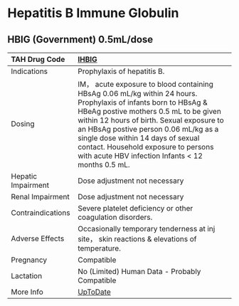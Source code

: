 # Hepatitis B Immune Globulin

## HBIG (Government) 0.5mL/dose

| TAH Drug Code      | [IHBIG](https://www.tahsda.org.tw/drugs/hissearch.php?drug_code=IHBIG)                                                                                                                                                                                                                                                                                                          |
|:-------------------|:--------------------------------------------------------------------------------------------------------------------------------------------------------------------------------------------------------------------------------------------------------------------------------------------------------------------------------------------------------------------------------|
| Indications        | Prophylaxis of hepatitis B.                                                                                                                                                                                                                                                                                                                                                     |
| Dosing             | IM， acute exposure to blood containing HBsAg 0.06 mL/kg within 24 hours. Prophylaxis of infants born to HBsAg & HBeAg postive mothers 0.5 mL to be given within 12 hours of birth. Sexual exposure to an HBsAg postive person 0.06 mL/kg as a single dose within 14 days of sexual contact. Household exposure to persons with acute HBV infection Infants < 12 months 0.5 mL. |
| Hepatic Impairment | Dose adjustment not necessary                                                                                                                                                                                                                                                                                                                                                   |
| Renal Impairment   | Dose adjustment not necessary                                                                                                                                                                                                                                                                                                                                                   |
| Contraindications  | Severe platelet deficiency or other coagulation disorders.                                                                                                                                                                                                                                                                                                                      |
| Adverse Effects    | Occasionally temporary tenderness at inj site， skin reactions & elevations of temperature.                                                                                                                                                                                                                                                                                     |
| Pregnancy          | Compatible                                                                                                                                                                                                                                                                                                                                                                      |
| Lactation          | No (Limited) Human Data - Probably Compatible                                                                                                                                                                                                                                                                                                                                   |
| More Info          | [UpToDate](https://www.uptodate.com/contents/hepatitis-b-immune-globulin-drug-information)                                                                                                                                                                                                                                                                                      |

